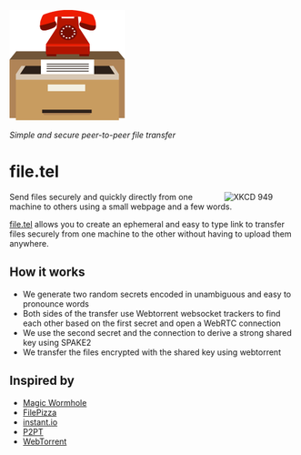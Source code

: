 ![](https://raw.githubusercontent.com/IGI-111/filetel/master/public/logo.png)

*Simple and secure peer-to-peer file transfer*
# file.tel

<a href="https://xkcd.com/949/"><img src="http://imgs.xkcd.com/comics/file_transfer.png" alt="XKCD 949" width="25%" align="right" /></a>

Send files securely and quickly directly from one machine to others using a small webpage and a few words.

[file.tel](file.tel) allows you to create an ephemeral and easy to type link to transfer files securely from one machine to the other without having to upload them anywhere.

## How it works

* We generate two random secrets encoded in unambiguous and easy to pronounce words
* Both sides of the transfer use Webtorrent websocket trackers to find each other based on the first secret and open a WebRTC connection
* We use the second secret and the connection to derive a strong shared key using SPAKE2
* We transfer the files encrypted with the shared key using webtorrent

## Inspired by

* [Magic Wormhole](https://github.com/magic-wormhole/magic-wormhole)
* [FilePizza](https://github.com/kern/filepizza)
* [instant.io](https://instant.io)
* [P2PT](https://instant.io)
* [WebTorrent](https://github.com/webtorrent/webtorrent/)
